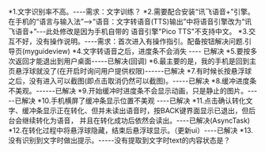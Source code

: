 *1.文字识别率不高。----需求：文字训练？
*2.需要配合安装“讯飞语音+”引擎。在手机的“语言与输入法”-->“语音：文字转语音(TTS)输出”中将语音引擎改为“讯飞语音+”---此处修改是因为手机自带的
    语音引擎"Pico TTS"不支持中文。
*3.交互不好，没有操作说明。----需求：首次进入有操作指引。配备按钮解决问题.引导页(myguideview)
*4.文字转语音之后，进度条不会消失 ---- 已解决
*5.要按多次返回才能退出到用户桌面-----已解决(回调)
*6.最主要的是，我的手机是回到主页悬浮球就没了(在开启时询问用户提供权限)------已解决
*7.有时候长按悬浮球之后，没有进入可以截图(即点击取消仍然可以截图)。-----已解决
*8.缓冲进度条不美观。------已解决
*9.开始缓冲时进度条不会显示动画，只是静止的图片。-----已解决
*10.手机横屏了缓冲条显示位置不美观 ----已解决
*11.点击确认转化文字、缓冲条显示正在转化、但并未读出语音时，按BACK键界面显示已退出，但后台会继续转化为语音，
    并且在转化成功后依然会读出。----已解决(AsyncTask)
*12.在转化过程中将悬浮球隐藏，结束后悬浮球显示。（更新ui）----已解决
*13.没有识别到文字时做出提示。-----没有提取到文字时text的内容状态是？


